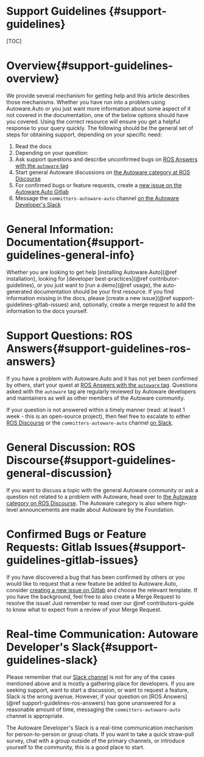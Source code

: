 Support Guidelines {#support-guidelines}
================================

[TOC]

# Overview{#support-guidelines-overview}

We provide several mechanism for getting help and this article describes those mechanisms.
Whether you have run into a problem using Autoware.Auto or you just want more information about some aspect of it not covered in the documentation, one of the below options should have you covered.
Using the correct resource will ensure you get a helpful response to your query quickly.
The following should be the general set of steps for obtaining support, depending on your specific need:

1. Read the docs
2. Depending on your question:
  1. Ask support questions and describe unconfirmed bugs on [ROS Answers with the `autoware` tag](https://answers.ros.org/questions/ask/?tags=autoware)
  2. Start general Autoware discussions on [the Autoware category at ROS Discourse](https://discourse.ros.org/c/autoware)
  3. For confirmed bugs or feature requests, create a [new issue on the Autoware.Auto Gitlab](https://gitlab.com/autowarefoundation/autoware.auto/AutowareAuto/-/issues/new?issue%5Bassignee_id%5D=&issue%5Bmilestone_id%5D=)
3. Message the `committers-autoware-auto` channel [on the Autoware Developer's Slack](https://autoware.herokuapp.com/)

# General Information: Documentation{#support-guidelines-general-info}


Whether you are looking to get help [installing Autoware.Auto](@ref installation), looking for [developer best-practices](@ref contributor-guidelines), or you just want to [run a demo](@ref usage), the auto-generated documentation should be your first resource.
If you find information missing in the docs, please [create a new issue](@ref support-guidelines-gitlab-issues) and, optionally, create a merge request to add the information to the docs yourself.

# Support Questions: ROS Answers{#support-guidelines-ros-answers}

If you have a problem with Autoware.Auto and it has not yet been confirmed by others, start your quest at [ROS Answers with the `autoware` tag](https://answers.ros.org/questions/scope:all/sort:activity-desc/tags:autoware/page:1/).
Questions asked with the `autoware` tag are regularly reviewed by Autoware developers and maintainers as well as other members of the Autoware community.

If your question is not answered within a timely manner (read: at least 1 week - this is an open-source project), then feel free to escalate to either [ROS Discourse](https://discourse.ros.org/c/autoware) or the `committers-autoware-auto` channel [on Slack](https://autoware.herokuapp.com/).

# General Discussion: ROS Discourse{#support-guidelines-general-discussion}

If you want to discuss a topic with the general Autoware community or ask a question not related to a problem with Autoware, head over to [the Autoware category on ROS Discourse](https://discourse.ros.org/c/autoware).
The Autoware category is also where high-level announcements are made about Autoware by the Foundation.

# Confirmed Bugs or Feature Requests: Gitlab Issues{#support-guidelines-gitlab-issues}

If you have discovered a bug that has been confirmed by others or you would like to request that a new feature be added to Autoware.Auto, consider [creating a new issue on Gitlab](https://gitlab.com/autowarefoundation/autoware.auto/AutowareAuto/-/issues/new?issue%5Bassignee_id%5D=&issue%5Bmilestone_id%5D=) and choose the relevant template.
If you have the background, feel free to also create a Merge Request to resolve the issue!
Just remember to read over our @ref contributors-guide to know what to expect from a review of your Merge Request.

# Real-time Communication: Autoware Developer's Slack{#support-guidelines-slack}

Please remember that our [Slack channel](https://autoware.herokuapp.com/) is not for any of the cases mentioned above and is mostly a gathering place for developers.
If you are seeking support, want to start a discussion, or want to request a feature, Slack is the wrong avenue.
However, if your question on [ROS Answers](@ref support-guidelines-ros-answers) has gone unanswered for a reasonable amount of time, messaging the `committers-autoware-auto` channel is appropriate.

The Autoware Developer's Slack is a real-time communication mechanism for person-to-person or group chats.
If you want to take a quick straw-pull survey, chat with a group outside of the primary channels, or introduce yourself to the community, this is a good place to start.
